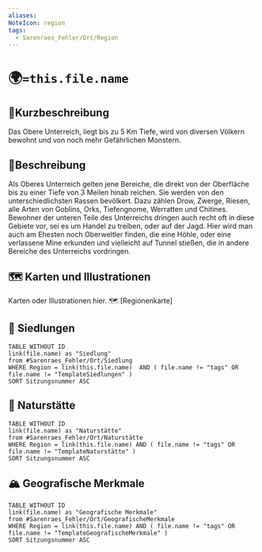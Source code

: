 ```yaml
---
aliases: 
NoteIcon: region
tags:
  - Sarenraes_Fehler/Ort/Region
---
```

# 🌍`=this.file.name`
## 🧭Kurzbeschreibung
Das Obere Unterreich, liegt bis zu 5 Km Tiefe, wird von diversen Völkern bewohnt und von noch mehr Gefährlichen Monstern. 

## 🧭Beschreibung
Als Oberes Unterreich gelten jene Bereiche, die direkt von der Oberfläche bis zu einer Tiefe von 3 Meilen hinab reichen. Sie werden von den unterschiedlichsten Rassen bevölkert. Dazu zählen Drow, Zwerge, Riesen, alle Arten von Goblins, Orks, Tiefengnome, Werratten und Chitines. Bewohner der unteren Teile des Unterreichs dringen auch recht oft in diese Gebiete vor, sei es um Handel zu treiben, oder auf der Jagd. Hier wird man auch am Ehesten noch Oberweltler finden, die eine Höhle, oder eine verlassene Mine erkunden und vielleicht auf Tunnel stießen, die in andere Bereiche des Unterreichs vordringen.


## 🗺️ Karten und Illustrationen
Karten oder Illustrationen hier.
🗺️ [Regionenkarte]

## 🏰 Siedlungen
```dataview
TABLE WITHOUT ID 
link(file.name) as "Siedlung"
from #Sarenraes_Fehler/Ort/Siedlung    
WHERE Region = link(this.file.name)  AND ( file.name != "tags" OR file.name != "TemplateSiedlungen" )
SORT Sitzungsnummer ASC
```
## 🌾 Naturstätte
```dataview
TABLE WITHOUT ID 
link(file.name) as "Naturstätte"
from #Sarenraes_Fehler/Ort/Naturstätte     
WHERE Region = link(this.file.name) AND ( file.name != "tags" OR file.name != "TemplateNaturstätte" )
SORT Sitzungsnummer ASC
```
## 🏔️ Geografische Merkmale
```dataview
TABLE WITHOUT ID 
link(file.name) as "Geografische Merkmale"
from #Sarenraes_Fehler/Ort/GeografischeMerkmale      
WHERE Region = link(this.file.name) AND ( file.name != "tags" OR file.name != "TemplateGeografischeMerkmale" )
SORT Sitzungsnummer ASC
```


